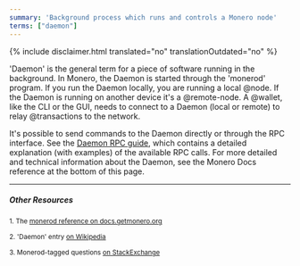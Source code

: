 ```yaml
---
summary: 'Background process which runs and controls a Monero node'
terms: ["daemon"]
---
```


{% include disclaimer.html translated="no" translationOutdated="no" %}

'Daemon' is the general term for a piece of software running in the
background. In Monero, the Daemon is started through the 'monerod'
program. If you run the Daemon locally, you are running a local @node. If
the Daemon is running on another device it's a @remote-node. A @wallet, like
the CLI or the GUI, needs to connect to a Daemon (local or remote) to relay
@transactions to the network.

It's possible to send commands to the Daemon directly or through the RPC
interface. See the [Daemon RPC guide](docs.getmonero.org/rpc-library/monerod-rpc/), which contains a detailed
explanation (with examples) of the available RPC calls. For more detailed
and technical information about the Daemon, see the Monero Docs reference at
the bottom of this page.

---

##### Other Resources

<sub>1. The [monerod reference on docs.getmonero.org](https://docs.getmonero.org/interacting/monerod-reference/)</sub><br>

<sub>2. 'Daemon' entry [on Wikipedia](https://en.wikipedia.org/wiki/Daemon_(computing))</sub><br>

<sub>3. Monerod-tagged questions [on StackExchange](https://monero.stackexchange.com/?tags=monerod)</sub>
